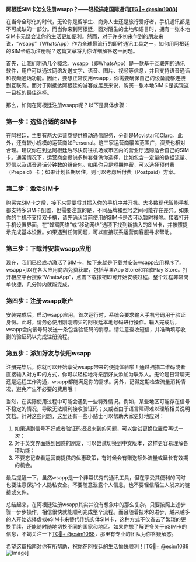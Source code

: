 **阿根廷SIM卡怎么注册wsapp？——轻松搞定国际通讯[[TG💪+ @esim1088](https://t.me/s/esim1088)]**

在当今全球化的时代，无论你是留学生、商务人士还是旅行爱好者，手机通讯都是不可或缺的一部分。而当你来到阿根廷，面对陌生的土地和语言时，拥有一张本地SIM卡无疑会让你的生活更加便利。然而，对于许多初来乍到的朋友来说，“wsapp”（WhatsApp）作为全球最流行的即时通讯工具之一，如何用阿根廷的SIM卡成功注册呢？这篇文章将为你详细解答这一问题。

首先，让我们明确几个概念。wsapp（即WhatsApp）是一款基于互联网的通讯软件，用户可以通过网络发送文字、语音、图片、视频等信息，并且支持语音通话和视频通话功能。因此，要想正常使用wsapp，你需要确保自己的设备能够连接到互联网。而对于刚抵达阿根廷的游客或居民来说，购买一张本地SIM卡是实现这一目标的最佳选择。

那么，如何在阿根廷注册wsapp呢？以下是具体步骤：

### 第一步：选择合适的SIM卡
在阿根廷，主要有两大运营商提供移动通信服务，分别是Movistar和Claro。此外，还有较小规模的运营商如Personal。这三家运营商覆盖范围广，资费也相对合理。建议你在到达阿根廷后尽快前往机场或市区内的营业厅选购适合自己的SIM卡。通常情况下，运营商会提供多种套餐供你选择，比如包含一定量的数据流量、短信以及语音通话分钟数的组合包。如果你只是短期停留，可以选择预付费（Prepaid）卡；如果计划长期居住，则可以考虑后付费（Postpaid）方案。

### 第二步：激活SIM卡
购买完SIM卡之后，接下来需要将其插入你的手机中并开机。大多数现代智能手机都支持多SIM卡配置，但需要注意的是，不同品牌和型号之间可能存在差异。如果你的手机不支持双卡槽，请先确认当前使用的SIM卡是否可以暂时移除。接着打开手机设置界面，在“蜂窝网络”或“移动网络”选项下找到新插入的SIM卡，并按照提示完成基本设置。如果遇到任何问题，可以直接联系运营商客服寻求帮助。

### 第三步：下载并安装wsapp应用
现在，我们已经成功激活了SIM卡，接下来就是下载并安装wsapp应用程序了。wsapp可以在各大应用商店免费获取，包括苹果App Store和谷歌Play Store。打开相应平台搜索“WhatsApp”，点击下载按钮即可开始安装过程。整个过程非常简单快捷，几分钟内就能完成。

### 第四步：注册wsapp账户
安装完成后，启动wsapp应用。首次运行时，系统会要求输入手机号码用于验证身份。此时，请务必使用刚刚购买的阿根廷本地号码进行操作。输入完成后，wsapp会向该号码发送一条包含验证码的消息。请注意查收短信，并准确填写收到的验证码以完成注册流程。

### 第五步：添加好友与使用wsapp
注册完毕后，你就可以开始享受wsapp带来的便捷体验啦！通过扫描二维码或者直接输入对方ID的方式，你可以轻松地将亲朋好友添加为联系人。无论是日常聊天还是远程工作沟通，wsapp都能满足你的需求。另外，记得定期检查流量消耗情况，避免产生不必要的费用哦！

当然，在实际使用过程中可能会遇到一些特殊情况。例如，某些地区可能存在信号不稳定的情况，导致无法顺利接收验证码；又或者由于语言障碍难以理解相关说明文档。针对这些问题，这里还有一些小贴士可以帮助大家更好地应对：

1. 如果遇到信号不好或者验证码迟迟未到的问题，可以尝试更换位置后再试一次；
2. 对于英文界面感到困惑的朋友，可以尝试切换到中文版本，这样更容易理解各项功能；
3. 不要忘记查看运营商提供的优惠政策，有时候会有赠送额外流量或延长有效期的机会。

最后提醒一下，虽然wsapp是一个非常优秀的通讯工具，但在享受其便利的同时也要注意保护个人隐私安全。不要随意泄露个人信息，也不要轻信陌生人发来的链接或文件。

总结起来，在阿根廷注册wsapp其实并没有想象中的那么复杂。只要按照上述步骤一步步操作，相信很快就能顺利完成整个流程。而且随着技术的进步，越来越多的人开始选择虚拟eSIM卡来替代传统实体SIM卡，这种方式不仅省去了繁琐的更换手续，还能随时随地切换不同的国家和地区。如果你想了解更多关于eSIM卡的信息，不妨关注一下[TG💪+ @esim1088](https://t.me/s/esim1088)，那里有专业的团队为你答疑解惑。

希望这篇指南对你有所帮助，祝你在阿根廷的生活愉快顺利！[[TG💪+ @esim1088](https://t.me/s/esim1088) ![Image](https://i.postimg.cc/4NQfJmqS/Snipaste-2025-05-13-00-14-12.png)]
